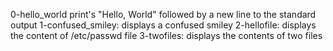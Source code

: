 0-hello_world print's "Hello, World" followed by a new line to the standard output
1-confused_smiley: displays a confused smiley
2-hellofile: displays the content of /etc/passwd file
3-twofiles: displays the contents of two files
